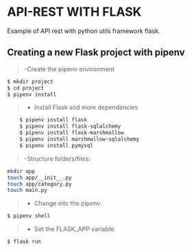 # API-REST WITH FLASK
Example of API rest with python utils framework flask.

## Creating a new Flask project with pipenv
    
>    -Create the pipenv environment
```bash
$ mkdir project
$ cd project
$ pipenv install
```
    
>    - Install Flask and more dependencies
```bash
    $ pipenv install flask
    $ pipenv install flask-sqlalchemy
    $ pipenv install flask-marshmallow
    $ pipenv install marshmallow-sqlalchemy
    $ pipenv install pymysql
```

>    -Structure folders/files:

```bash
mkdir app
touch app/__init__.py
touch app/category.py
touch main.py
```
>    - Change into the pipenv:

```bash
$ pipenv shell
```
>    - Set the FLASK_APP variable:

```bash
$ flask run
```

